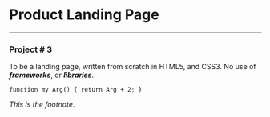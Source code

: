 # Product Landing Page
---

### Project # 3

To be a landing page, written from scratch in HTML5, and CSS3. No use of ***frameworks***, or ***libraries***.

`function my Arg() {
  return Arg + 2;
}`

*This is the footnote*.


